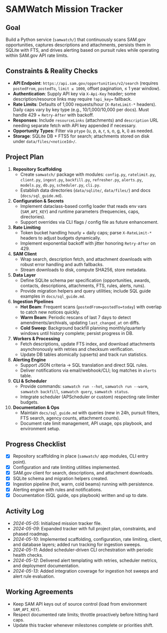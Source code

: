 # SAMWatch Mission Tracker

## Goal
Build a Python service (`samwatch/`) that continuously scans SAM.gov opportunities, captures descriptions and attachments, persists them in SQLite with FTS, and drives alerting based on pursuit rules while operating within SAM.gov API rate limits.

## Constraints & Reality Checks
- **API Endpoint**: `https://api.sam.gov/opportunities/v2/search` (requires `postedFrom`, `postedTo`, `limit ≤ 1000`, offset pagination, ≤ 1 year window).
- **Authentication**: Supply API key via `X-Api-Key` header; some description/resource links may require `?api_key=` fallback.
- **Rate Limits**: Defaults of 1,000 requests/hour (`X-RateLimit-*` headers). Daily caps vary by key type (e.g., 10/1,000/10,000 per docs). Must handle 429 + `Retry-After` with backoff.
- **Responses**: Include `resourceLinks` (attachments) and `description` URL needing separate fetch with API key appended if necessary.
- **Opportunity Types**: Filter via `ptype` (u, p, a, r, s, o, g, k, i) as needed.
- **Storage**: SQLite DB + FTS5 for search; attachments stored on disk under `data/files/<noticeId>/`.

## Project Plan
1. **Repository Scaffolding**
   - Create `samwatch/` package with modules: `config.py`, `ratelimit.py`, `client.py`, `ingest.py`, `backfill.py`, `refresher.py`, `alerts.py`, `models.py`, `db.py`, `scheduler.py`, `cli.py`.
   - Establish data directories (`data/sqlite/`, `data/files/`) and docs (`docs/sql_guide.md`).
2. **Configuration & Secrets**
   - Implement dataclass-based config loader that reads env vars (`SAM_API_KEY`) and runtime parameters (frequencies, caps, directories).
   - Support overrides via CLI flags / config file as future enhancement.
3. **Rate Limiting**
   - Token bucket handling hourly + daily caps; parse `X-RateLimit-*` headers to adjust budgets dynamically.
   - Implement exponential backoff with jitter honoring `Retry-After` on 429.
4. **SAM Client**
   - Wrap search, description fetch, and attachment downloads with robust error handling and auth fallbacks.
   - Stream downloads to disk, compute SHA256, store metadata.
5. **Data Layer**
   - Define SQLite schema per specification (opportunities, awards, contacts, descriptions, attachments, FTS, rules, alerts, runs).
   - Provide migration helpers and query utilities; include SQL guide examples in `docs/sql_guide.md`.
6. **Ingestion Pipelines**
   - **Hot Beam**: Frequent scans (`postedFrom=postedTo=today`) with overlap to catch new notices quickly.
   - **Warm Beam**: Periodic rescans of last 7 days to detect amendments/archivals, updating `last_changed_at` on diffs.
   - **Cold Sweep**: Background backfill planning monthly/quarterly windows until history complete; persist progress in DB.
7. **Workers & Processing**
   - Fetch descriptions, update FTS index, and download attachments asynchronously with retries and checksum verification.
   - Update DB tables atomically (upserts) and track run statistics.
8. **Alerting Engine**
   - Support JSON criteria → SQL translation and direct SQL rules.
   - Deliver notifications via email/webhook/CLI; log matches in `alerts` table.
9. **CLI & Scheduler**
   - Provide commands: `samwatch run --hot`, `samwatch run --warm`, `samwatch backfill`, `samwatch query`, `samwatch status`.
   - Integrate scheduler (APScheduler or custom) respecting rate limiter budgets.
10. **Documentation & Ops**
    - Maintain `docs/sql_guide.md` with queries (new in 24h, pursuit filters, FTS search, agency counts, attachment counts).
    - Document rate limit management, API usage, ops playbook, and environment setup.

## Progress Checklist
- [x] Repository scaffolding in place (`samwatch/` app modules, CLI entry point).
- [x] Configuration and rate limiting utilities implemented.
- [x] SAM.gov client for search, descriptions, and attachment downloads.
- [x] SQLite schema and migration helpers created.
- [x] Ingestion pipeline (hot, warm, cold beams) running with persistence.
- [x] Alerting engine with rules and notifications.
- [x] Documentation (SQL guide, ops playbook) written and up to date.

## Activity Log
- *2024-05-05*: Initialized mission tracker file.
- *2024-05-09*: Expanded tracker with full project plan, constraints, and phased roadmap.
- *2024-05-10*: Implemented scaffolding, configuration, rate limiting, client, and database layers; added run tracking for ingestion sweeps.
- *2024-05-11*: Added scheduler-driven CLI orchestration with periodic health checks.
- *2024-05-12*: Delivered alert templating with retries, scheduler metrics, and deployment documentation.
- *2024-05-13*: Added integration coverage for ingestion hot sweeps and alert rule evaluation.

## Working Agreements
- Keep SAM API keys out of source control (load from environment `SAM_API_KEY`).
- Respect documented rate limits; throttle proactively before hitting hard caps.
- Update this tracker whenever milestones complete or priorities shift.
